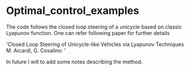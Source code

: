# Optimal_control_examples

The code follows the closed loop steering of a unicycle based on classic Lyapunov function.
One can refer following paper for further details

'Closed Loop Steering of Unicycle-like Vehicles via Lyapunov Techniques
M. Aicardi, G. Cosalino: ’

In future I will to add some notes describing the method.
